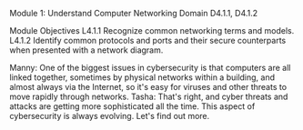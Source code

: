 Module 1: Understand Computer Networking
Domain D4.1.1, D4.1.2

Module Objectives
L4.1.1 Recognize common networking terms and models.
L4.1.2 Identify common protocols and ports and their secure counterparts when presented with a network diagram.


Manny: One of the biggest issues in cybersecurity is that computers are all linked together, sometimes by physical networks within a building, and almost always via the Internet, so it's easy for viruses and other threats to move rapidly through networks.  Tasha: That's right, and cyber threats and attacks are getting more sophisticated all the time. This aspect of cybersecurity is always evolving. Let's find out more.   